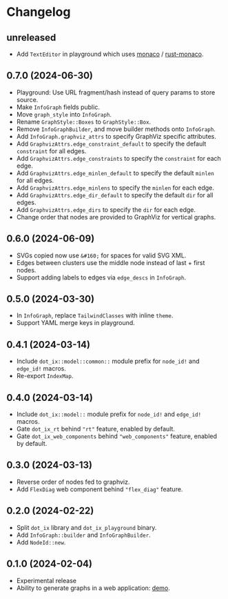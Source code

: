 # Changelog

## unreleased

* Add `TextEditor` in playground which uses [monaco][monaco] / [rust-monaco][rust-monaco].

[monaco]: https://github.com/microsoft/monaco-editor
[rust-monaco]: https://github.com/siku2/rust-monaco


## 0.7.0 (2024-06-30)

* Playground: Use URL fragment/hash instead of query params to store source.
* Make `InfoGraph` fields public.
* Move `graph_style` into `InfoGraph`.
* Rename `GraphStyle::Boxes` to `GraphStyle::Box`.
* Remove `InfoGraphBuilder`, and move builder methods onto `InfoGraph`.
* Add `InfoGraph.graphviz_attrs` to specify GraphViz specific attributes.
* Add `GraphvizAttrs.edge_constraint_default` to specify the default `constraint` for all edges.
* Add `GraphvizAttrs.edge_constraints` to specify the `constraint` for each edge.
* Add `GraphvizAttrs.edge_minlen_default` to specify the default `minlen` for all edges.
* Add `GraphvizAttrs.edge_minlens` to specify the `minlen` for each edge.
* Add `GraphvizAttrs.edge_dir_default` to specify the default `dir` for all edges.
* Add `GraphvizAttrs.edge_dirs` to specify the `dir` for each edge.
* Change order that nodes are provided to GraphViz for vertical graphs.


## 0.6.0 (2024-06-09)

* SVGs copied now use `&#160;` for spaces for valid SVG XML.
* Edges between clusters use the middle node instead of last + first nodes.
* Support adding labels to edges via `edge_descs` in `InfoGraph`.


## 0.5.0 (2024-03-30)

* In `InfoGraph`, replace `TailwindClasses` with inline `theme`.
* Support YAML merge keys in playground.


## 0.4.1 (2024-03-14)

* Include `dot_ix::model::common::` module prefix for `node_id!` and `edge_id!` macros.
* Re-export `IndexMap`.


## 0.4.0 (2024-03-14)

* Include `dot_ix::model::` module prefix for `node_id!` and `edge_id!` macros.
* Gate `dot_ix_rt` behind `"rt"` feature, enabled by default.
* Gate `dot_ix_web_components` behind `"web_components"` feature, enabled by default.


## 0.3.0 (2024-03-13)

* Reverse order of nodes fed to graphviz.
* Add `FlexDiag` web component behind `"flex_diag"` feature.


## 0.2.0 (2024-02-22)

* Split `dot_ix` library and `dot_ix_playground` binary.
* Add `InfoGraph::builder` and `InfoGraphBuilder`.
* Add `NodeId::new`.


## 0.1.0 (2024-02-04)

* Experimental release
* Ability to generate graphs in a web application: [demo](https://azriel.im/dot_ix/).
